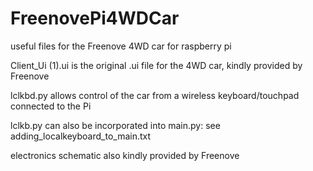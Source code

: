 # FreenovePi4WDCar  
useful files for the Freenove 4WD car for raspberry pi  
  
Client_Ui (1).ui is the original .ui file for the 4WD car, kindly provided by Freenove  
  
lclkbd.py allows control of the car from a wireless keyboard/touchpad  connected to the Pi   

lclkb.py can also be incorporated into main.py: see adding_localkeyboard_to_main.txt
    
electronics schematic also kindly provided by Freenove  

